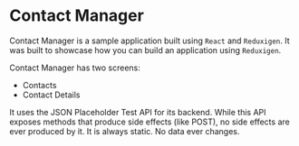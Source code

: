 # Contact Manager

Contact Manager is a sample application built using `React` and `Reduxigen`. It was built to showcase how you can build an application using `Reduxigen`.

Contact Manager has two screens: 

* Contacts
* Contact Details

It uses the JSON Placeholder Test API for its backend. While this API exposes methods that produce side effects (like POST), no side effects are ever produced by it. It is always static. No data ever changes.

